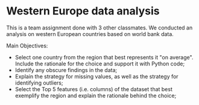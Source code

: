 # Western Europe data analysis

This is a team assignment done with 3 other classmates. 
We conducted an analysis on western European countries based on world bank data.

Main Objectives:

- Select one country from the region that best represents it "on average". Include the rationale for the choice and support it with Python code;
- Identify any obscure findings in the data;
- Explain the strategy for missing values, as well as the strategy for identifying outliers;
- Select the Top 5 features (i.e. columns) of the dataset that best exemplify the region and explain the rationale behind the choice;
